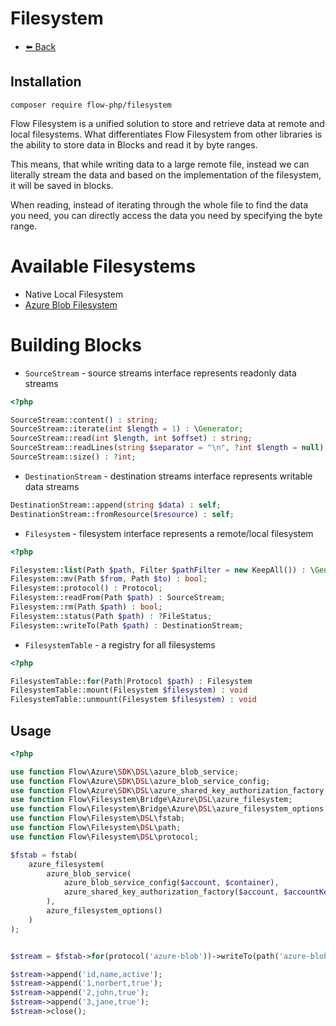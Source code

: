 # Filesystem

- [⬅️️ Back](../../introduction.md)

## Installation

```
composer require flow-php/filesystem
```

Flow Filesystem is a unified solution to store and retrieve data at remote and local filesystems. 
What differentiates Flow Filesystem from other libraries is the ability to store data in Blocks and read 
it by byte ranges. 

This means, that while writing data to a large remote file, instead we can literally stream the data and based on the implementation
of the filesystem, it will be saved in blocks. 

When reading, instead of iterating through the whole file to find the data you need, you can directly access the data you need by specifying the byte range.

# Available Filesystems

- Native Local Filesystem 
- [Azure Blob Filesystem](https://github.com/flow-php/flow/blob/1.x/docs/components/bridges/filesystem-azure-bridge.md)

# Building Blocks

- `SourceStream` - source streams interface represents readonly data streams

```php
<?php

SourceStream::content() : string;
SourceStream::iterate(int $length = 1) : \Generator;
SourceStream::read(int $length, int $offset) : string;
SourceStream::readLines(string $separator = "\n", ?int $length = null) : \Generator;
SourceStream::size() : ?int;
```

- `DestinationStream` - destination streams interface represents writable data streams

```php
DestinationStream::append(string $data) : self;
DestinationStream::fromResource($resource) : self;
```

- `Filesystem` - filesystem interface represents a remote/local filesystem 

```php
<?php

Filesystem::list(Path $path, Filter $pathFilter = new KeepAll()) : \Generator;
Filesystem::mv(Path $from, Path $to) : bool;
Filesystem::protocol() : Protocol;
Filesystem::readFrom(Path $path) : SourceStream;
Filesystem::rm(Path $path) : bool;
Filesystem::status(Path $path) : ?FileStatus;
Filesystem::writeTo(Path $path) : DestinationStream;
```

- `FilesystemTable` - a registry for all filesystems

```php
<?php

FilesystemTable::for(Path|Protocol $path) : Filesystem
FilesystemTable::mount(Filesystem $filesystem) : void
FilesystemTable::unmount(Filesystem $filesystem) : void
```

## Usage

```php
<?php

use function Flow\Azure\SDK\DSL\azure_blob_service;
use function Flow\Azure\SDK\DSL\azure_blob_service_config;
use function Flow\Azure\SDK\DSL\azure_shared_key_authorization_factory;
use function Flow\Filesystem\Bridge\Azure\DSL\azure_filesystem;
use function Flow\Filesystem\Bridge\Azure\DSL\azure_filesystem_options;
use function Flow\Filesystem\DSL\fstab;
use function Flow\Filesystem\DSL\path;
use function Flow\Filesystem\DSL\protocol;

$fstab = fstab(
    azure_filesystem(
        azure_blob_service(
            azure_blob_service_config($account, $container),
            azure_shared_key_authorization_factory($account, $accountKey),
        ),
        azure_filesystem_options()
    )
);


$stream = $fstab->for(protocol('azure-blob'))->writeTo(path('azure-blob://orders.csv'));

$stream->append('id,name,active');
$stream->append('1,norbert,true');
$stream->append('2,john,true');
$stream->append('3,jane,true');
$stream->close();
```
